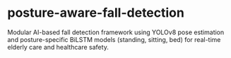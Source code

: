 # posture-aware-fall-detection
Modular AI-based fall detection framework using YOLOv8 pose estimation and posture-specific BiLSTM models (standing, sitting, bed) for real-time elderly care and healthcare safety.
